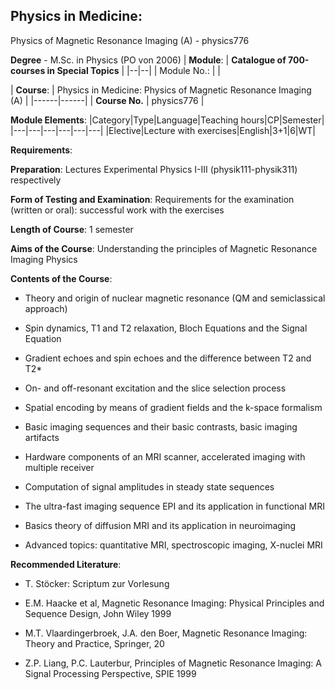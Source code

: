## Physics in Medicine: 
Physics of Magnetic Resonance Imaging (A) - physics776

**Degree** - M.Sc. in Physics (PO von 2006)
| **Module**: | **Catalogue of 700-courses in Special Topics** |
|--|--|
| Module No.: |  |

| **Course**: | Physics in Medicine: 
Physics of Magnetic Resonance Imaging (A) |
|------|------|
| **Course No.** | physics776 |

**Module Elements**:
|Category|Type|Language|Teaching hours|CP|Semester|
|---|---|---|---|---|---|
|Elective|Lecture with exercises|English|3+1|6|WT|

**Requirements**:


**Preparation**:
Lectures Experimental Physics I-III (physik111-physik311) respectively

**Form of Testing and Examination**:
Requirements for the examination (written or oral): successful work with the exercises

**Length of Course**:
1 semester

**Aims of the Course**:
Understanding the principles of Magnetic Resonance Imaging Physics

**Contents of the Course**:
- Theory and origin of nuclear magnetic resonance (QM and semiclassical approach)

- Spin dynamics, T1 and T2 relaxation, Bloch Equations and the Signal Equation

- Gradient echoes and spin echoes and the difference between T2 and T2*

- On- and off-resonant excitation and the slice selection process

- Spatial encoding by means of gradient fields and the k-space formalism

- Basic imaging sequences and their basic contrasts, basic imaging artifacts

- Hardware components of an MRI scanner, accelerated imaging with multiple receiver

- Computation of signal amplitudes in steady state sequences

- The ultra-fast imaging sequence EPI and its application in functional MRI

- Basics theory of diffusion MRI and its application in neuroimaging

- Advanced topics: quantitative MRI, spectroscopic imaging, X-nuclei MRI

**Recommended Literature**:
- T. Stöcker: Scriptum zur Vorlesung

- E.M. Haacke et al, Magnetic Resonance Imaging: Physical Principles and Sequence Design, John Wiley 1999

- M.T. Vlaardingerbroek, J.A. den Boer, Magnetic Resonance Imaging: Theory and Practice, Springer, 20

- Z.P. Liang, P.C. Lauterbur, Principles of Magnetic Resonance Imaging: A Signal Processing Perspective, SPIE 1999


